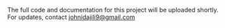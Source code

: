 The full code and documentation for this project will be uploaded shortly. For updates, contact johnidajili9@gmail.com
